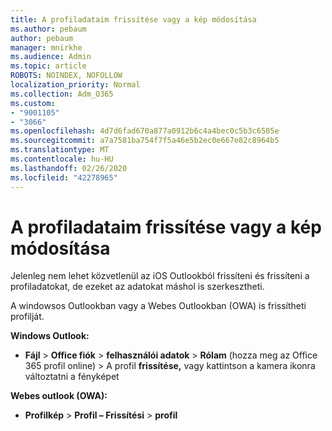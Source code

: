 ```yaml
---
title: A profiladataim frissítése vagy a kép módosítása
ms.author: pebaum
author: pebaum
manager: mnirkhe
ms.audience: Admin
ms.topic: article
ROBOTS: NOINDEX, NOFOLLOW
localization_priority: Normal
ms.collection: Adm_O365
ms.custom:
- "9001105"
- "3066"
ms.openlocfilehash: 4d7d6fad670a877a0912b6c4a4bec0c5b3c6505e
ms.sourcegitcommit: a7a7581ba754f7f5a46e5b2ec0e667e82c8964b5
ms.translationtype: MT
ms.contentlocale: hu-HU
ms.lasthandoff: 02/26/2020
ms.locfileid: "42278965"
---
```

# <a name="update-my-profile-information-or-change-my-picture"></a>A profiladataim frissítése vagy a kép módosítása

Jelenleg nem lehet közvetlenül az iOS Outlookból frissíteni és frissíteni a profiladatokat, de ezeket az adatokat máshol is szerkesztheti. 

A windowsos Outlookban vagy a Webes Outlookban (OWA) is frissítheti profilját. 

**Windows Outlook:** 

- **Fájl** > **Office fiók** > **felhasználói adatok** > **Rólam** (hozza meg az Office 365 profil online) > A profil **frissítése,** vagy kattintson a kamera ikonra változtatni a fényképet  
  
**Webes outlook (OWA):** 

- **Profilkép** > **Profil – Frissítési** > **profil**
